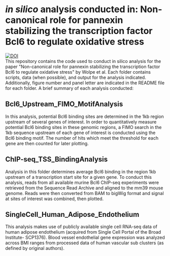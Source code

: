 # *in silico* analysis conducted in: Non-canonical role for pannexin stabilizing the transcription factor Bcl6 to regulate oxidative stress  
[![DOI](https://zenodo.org/badge/654539835.svg)](https://zenodo.org/badge/latestdoi/654539835)    
This repository contains the code used to conduct in silico analysis for the paper "Non-canonical role for pannexin stabilizing the transcription factor Bcl6 to regulate oxidative stress" by Wolpe et al. Each folder contains scripts, data (when possible), and output for the analysis indicated. Additionally, figure number and panel letter are indicated in the README file for each folder. A brief summary of each analysis conducted:

## Bcl6_Upstream_FIMO_MotifAnalysis
In this analysis, potential Bcl6 binding sites are determined in the 1kb region upstream of several genes of interest. In order to quantitatively measure potential Bcl6 binding sites in these genomic regions, a FIMO search in the 1kb sequence upstream of each gene of interest is conducted using the Bcl6 binding motif. The number of hits which meet the threshold for each gene are then counted for later plotting.

## ChIP-seq_TSS_BindingAnalysis    
Analysis in this folder determines average Bcl6 binding in the region 1kb upstream of a transcription start site for a given gene. To conduct this analysis, reads from all available murine Bcl6 ChIP-seq experiments were retrieved from the Sequence Read Archive and aligned to the mm39 mouse genome. Reads were then converted from BAM to bigWig format and signal at sites of interest was combined, then plotted.

## SingleCell_Human_Adipose_Endothelium
This analysis makes use of publicly available single cell RNA-seq data of human adipose endothelium (acquired from Single Cell Portal of the Broad Institute- SCP1376). Blood vessel endothelial gene expression was analyzed across BMI ranges from processed data of human vascular sub clusters (as defined by original authors).
